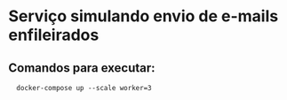 # Serviço simulando envio de e-mails enfileirados

## Comandos para executar:
```
  docker-compose up --scale worker=3
```